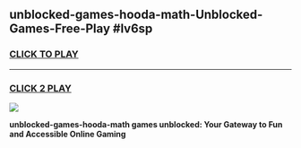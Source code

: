 
## unblocked-games-hooda-math-Unblocked-Games-Free-Play #lv6sp
<h3>
<a href="https://us.freeplayer.one?title=unblocked-games-hooda-math&ref=9M">CLICK TO PLAY</a></h3>
<hr>

<h3>
<a href="https://us.freeplayer.one?title=unblocked-games-hooda-math&ref=9M">CLICK 2 PLAY</a>
  
</h3>

<a href="https://us.freeplayer.one?title=unblocked-games-hooda-math&ref=9M"><img src="https://clearcache.store/games.png"></a>


**unblocked-games-hooda-math games unblocked: Your Gateway to Fun and Accessible Online Gaming**
